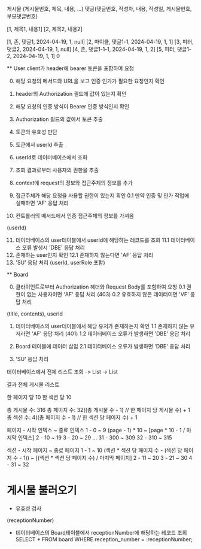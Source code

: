 게시물 (게시물번호, 제목, 내용, ...)
댓글(댓글번호, 작성자, 내용, 작성일, 게시물번호, 부모댓글번호)

[1, 제목1, 내용1]
[2, 제목2, 내용2]

[1, 존, 댓글1, 2024-04-19, 1, null]
[2, 마이클, 댓글1-1, 2024-04-19, 1, 1]
[3, 피터, 댓글2, 2024-04-19, 1, null]
[4, 존, 댓글1-1-1, 2024-04-19, 1, 2]
[5, 피터, 댓글1-2, 2024-04-19, 1, 1]
0

** User
client가 header에 bearer 토큰을 포함하여 요청

0. 해당 요청의 메서드와 URL을 보고 인증 인가가 필요한 요청인지 확인
1. header의 Authorization 필드에 값이 있는지 확인
2. 해당 요청의 인증 방식이 Bearer 인증 방식인지 확인
3. Authorization 필드의 값에서 토큰 추출
4. 토큰의 유효성 판단
5. 토큰에서 userId 추출
6. userId로 데이터베이스에서 조회
7. 조회 결과로부터 사용자의 권한을 추출
8. context에 request의 정보와 접근주체의 정보를 추가
9. 접근주체가 해당 요청을 사용할 권한이 있는지 확인
0.1 만약 인증 및 인가 작업에 실패하면 'AF' 응답 처리

10. 컨트롤러의 메서드에서 인증 접근주체의 정보를 가져옴

(userId)

11. 데이터베이스의 user테이블에서 userId에 해당하는 레코드를 조회
11.1 데이터베이스 오류 발생시 'DBE' 응답 처리
12. 존재하는 user인지 확인
12.1 존재하지 않는다면 'AF' 응답 처리
13. 'SU' 응답 처리 (userId, userRole 포함)

** Board

0. 클라이언트로부터 Authorization 헤더와 Request Body를 포함하여 요청
0.1 권한이 없는 사용자이면 'AF' 응답 처리 (403)
0.2 유효하지 않은 데이터이면 'VF' 응답 처리

(title, contents), userId

1. 데이터베이스의 user테이블에서 해당 유저가 존재하는지 확인
1.1 존재하지 않는 유저라면 'AF' 응답 처리 (401)
1.2 데이터베이스 오류가 발생하면 'DBE' 응답 처리

2. Board 테이블에 데이터 삽입
2.1 데이터베이스 오류가 발생하면 'DBE' 응답 처리

3. 'SU' 응답 처리

데이터베이스에서 전체 리스트 조회 -> List<BoardEntity> -> List<BoardListItem>

결과 전체 게시물 리스트

한 페이지 당 10
한 섹션 당 10

총 게시물 수: 316
총 페이지 수: 32((총 게시물 수 - 1) // 한 페이지 당 게시물 수) + 1
총 섹션 수: 4((총 페이지 수 - 1) // 한 섹션 당 페이지 수) + 1

페이지 - 시작 인덱스 ~ 종료 인덱스
1 - 0 ~ 9 (page - 1) * 10 ~ [page * 10 - 1 / 마지막 인덱스] 
2 - 10 ~ 19
3 - 20 ~ 29
...
31 - 300 ~ 309
32 - 310 ~ 315

섹션 - 시작 페이지 ~ 종료 페이지
1 - 1 ~ 10 (섹션 * 섹션 당 페이지 수 - (섹션 당 페이지 수 - 1)) ~ [(섹션 * 섹션 당 페이지 수) / 마지막 페이지]
2 - 11 ~ 20
3 - 21 ~ 30
4 - 31 ~ 32

# 게시물 불러오기

- 유효성 검사

(receptionNumber)

- 데이터베이스의 Board테이블에서 receptionNumber에 해당하는 레코드 조회
SELECT * FROM board WHERE reception_number = :receptionNumber;